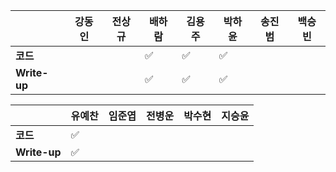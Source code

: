 |              | 강동인 |        전상규      | 배하람 | 김용주 | 박하윤 | 송진범 | 백승빈 |
| ------------ | ------ | ----------------- | ------ | ------ | ------ | ------ | ----- |
| **코드**     ||| :white_check_mark: |:white_check_mark:|:white_check_mark:   |        |        |
| **Write-up** ||| :white_check_mark: |:white_check_mark:| :white_check_mark:  |        |        |

|              | 유예찬 | 임준엽 | 전병운 | 박수현 |지승윤 |
| ------------ | ------ | ------ | ------ | ------ | ------ |
| **코드**     | :white_check_mark: |        |  |        |        |
| **Write-up** | :white_check_mark: |        |        |        ||

